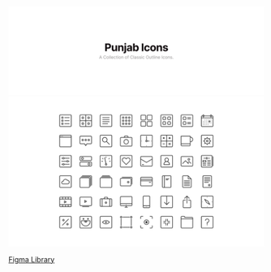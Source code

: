 ![](Help/Images/cover.png)
![](Help/Images/preview.png)

[Figma Library](https://www.figma.com/community/file/1150092511584997010)